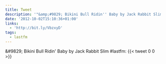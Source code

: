 ```yaml
---
title: Tweet
description: '"&amp;#9829; Bikini Bull Ridin'' Baby by Jack Rabbit Slim #lastfm: "'
date: '2012-10-02T15:10:36+01:00'
links:
  - 'http://bit.ly/VbzxyD'
tags:
  - lastfm
---
```

&amp;#9829; Bikini Bull Ridin' Baby by Jack Rabbit Slim #lastfm: 
      {{< tweet 0 0 >}}
    

